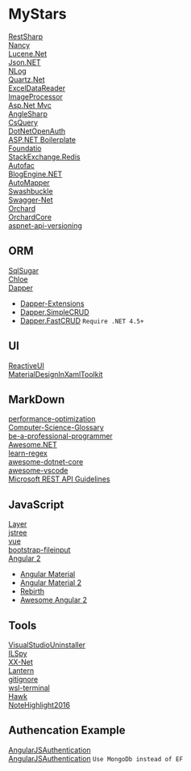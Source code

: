 # MyStars

[RestSharp](https://github.com/restsharp/RestSharp)</br>
[Nancy](https://github.com/NancyFx/Nancy)</br>
[Lucene.Net](https://github.com/apache/lucenenet)</br>
[Json.NET](https://github.com/JamesNK/Newtonsoft.Json)</br>
[NLog](https://github.com/NLog/NLog)</br>
[Quartz.Net](https://github.com/quartznet/quartznet)</br>
[ExcelDataReader](https://github.com/ExcelDataReader/ExcelDataReader)</br>
[ImageProcessor](https://github.com/JimBobSquarePants/ImageProcessor)</br>
[Asp.Net Mvc](https://github.com/aspnet/Mvc)</br>
[AngleSharp](https://github.com/AngleSharp/AngleSharp)</br>
[CsQuery](https://github.com/jamietre/CsQuery)</br>
[DotNetOpenAuth](https://github.com/DotNetOpenAuth/DotNetOpenAuth)</br>
[ASP.NET Boilerplate](https://github.com/aspnetboilerplate/aspnetboilerplate)</br>
[Foundatio](https://github.com/exceptionless/Foundatio)</br>
[StackExchange.Redis](https://github.com/StackExchange/StackExchange.Redis)</br>
[Autofac](https://github.com/autofac/Autofac)</br>
[BlogEngine.NET](https://github.com/rxtur/BlogEngine.NET)</br>
[AutoMapper](https://github.com/AutoMapper/AutoMapper)</br>
[Swashbuckle](https://github.com/domaindrivendev/Swashbuckle)</br>
[Swagger-Net](https://github.com/heldersepu/Swagger-Net)</br>
[Orchard](https://github.com/OrchardCMS/Orchard)</br>
[OrchardCore](https://github.com/OrchardCMS/OrchardCore)</br>
[aspnet-api-versioning](https://github.com/Microsoft/aspnet-api-versioning)</br>

## ORM

[SqlSugar](https://github.com/sunkaixuan/SqlSugar)</br>
[Chloe](https://github.com/shuxinqin/Chloe)</br>
[Dapper](https://github.com/StackExchange/dapper-dot-net)</br>

* [Dapper-Extensions](https://github.com/tmsmith/Dapper-Extensions)
* [Dapper.SimpleCRUD](https://github.com/ericdc1/Dapper.SimpleCRUD)
* [Dapper.FastCRUD](https://github.com/MoonStorm/Dapper.FastCRUD) `Require .NET 4.5+`

## UI

[ReactiveUI](https://github.com/reactiveui/ReactiveUI)</br>
[MaterialDesignInXamlToolkit](https://github.com/ButchersBoy/MaterialDesignInXamlToolkit)</br>

## MarkDown

[performance-optimization](https://github.com/mspnp/performance-optimization)</br>
[Computer-Science-Glossary](https://github.com/JuanitoFatas/Computer-Science-Glossary)</br>
[be-a-professional-programmer](https://github.com/stanzhai/be-a-professional-programmer)</br>
[Awesome.NET](https://github.com/quozd/awesome-dotnet)</br>
[learn-regex](https://github.com/zeeshanu/learn-regex)</br>
[awesome-dotnet-core](https://github.com/thangchung/awesome-dotnet-core)</br>
[awesome-vscode](https://github.com/viatsko/awesome-vscode)</br>
[Microsoft REST API Guidelines](https://github.com/Microsoft/api-guidelines)</br>

## JavaScript

[Layer](https://github.com/sentsin/layer)</br>
[jstree](https://github.com/vakata/jstree)</br>
[vue](https://github.com/vuejs/vue)</br>
[bootstrap-fileinput](https://github.com/kartik-v/bootstrap-fileinput)</br>
[Angular 2](https://github.com/angular/angular)</br>

* [Angular Material](https://github.com/angular/material)
* [Angular Material 2](https://github.com/angular/material2)
* [Rebirth](https://github.com/greengerong/rebirth)
* [Awesome Angular 2](https://github.com/angular-bbs/awesome-angular2)

## Tools

[VisualStudioUninstaller](https://github.com/Microsoft/VisualStudioUninstaller)</br>
[ILSpy](https://github.com/icsharpcode/ILSpy)</br>
[XX-Net](https://github.com/XX-net/XX-Net)</br>
[Lantern](https://github.com/getlantern/lantern)</br>
[gitignore](https://github.com/github/gitignore)</br>
[wsl-terminal](https://github.com/goreliu/wsl-terminal)</br>
[Hawk](https://github.com/ferventdesert/Hawk)</br>
[NoteHighlight2016](https://github.com/elvirbrk/NoteHighlight2016)

## Authencation Example

[AngularJSAuthentication](https://github.com/tjoudeh/AngularJSAuthentication)</br>
[AngularJSAuthentication](https://github.com/attilah/AngularJSAuthentication) ```Use MongoDb instead of EF```
